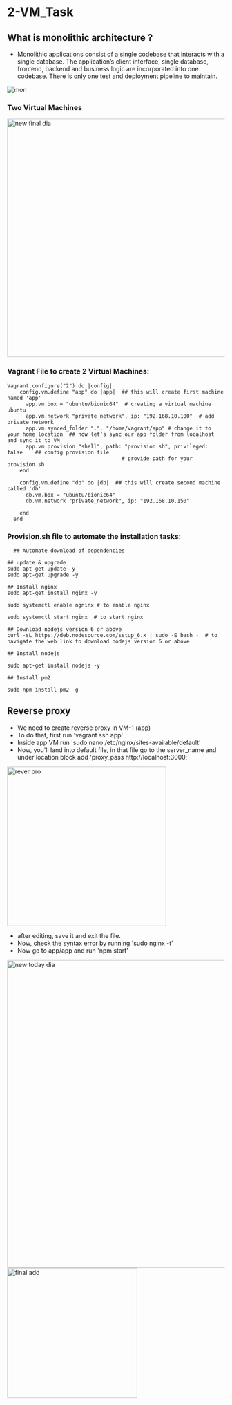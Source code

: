 # 2-VM_Task


## What is monolithic architecture ?
- Monolithic applications consist of a single codebase that interacts with a single database. The application’s client interface, single database, frontend, backend and business logic are incorporated into one codebase. There is only one test and deployment pipeline to maintain.


![mon](https://user-images.githubusercontent.com/110182832/184827812-339ebf9f-60c8-4a85-a15d-5ebbec3284ea.png)


### Two Virtual Machines

<img width="551" alt="new final dia" src="https://user-images.githubusercontent.com/110182832/184918495-92a490b8-1cda-4576-a46b-c06e68b42864.png">





### Vagrant File to create 2 Virtual Machines:
````
Vagrant.configure("2") do |config|
    config.vm.define "app" do |app|  ## this will create first machine named 'app'
      app.vm.box = "ubuntu/bionic64"  # creating a virtual machine ubuntu
      app.vm.network "private_network", ip: "192.168.10.100"  # add private network
      app.vm.synced_folder ".", "/home/vagrant/app" # change it to your home location  ## now let's sync our app folder from localhost and sync it to VM
      app.vm.provision "shell", path: "provision.sh", privileged: false    ## config provision file
                                     # provide path for your provision.sh 
    end
  
    config.vm.define "db" do |db|  ## this will create second machine called 'db'
      db.vm.box = "ubuntu/bionic64"
      db.vm.network "private_network", ip: "192.168.10.150"
      
    end
  end
````



### Provision.sh file to automate the installation tasks:

````  
  ## Automate download of dependencies

## update & upgrade
sudo apt-get update -y
sudo apt-get upgrade -y

## Install nginx
sudo apt-get install nginx -y

sudo systemctl enable ngninx # to enable nginx

sudo systemctl start nginx  # to start nginx

## Download nodejs version 6 or above
curl -sL https://deb.nodesource.com/setup_6.x | sudo -E bash -  # to navigate the web link to download nodejs version 6 or above

## Install nodejs

sudo apt-get install nodejs -y

## Install pm2

sudo npm install pm2 -g
````

## Reverse proxy
- We need to create reverse proxy in VM-1 (app)
- To do that, first run 'vagrant ssh app'
- Inside app VM run 'sudo nano /etc/nginx/sites-available/default'
- Now, you'll land into default file, in that file go to the server_name and under location block add 'proxy_pass http://localhost:3000;'


<img width="368" alt="rever pro" src="https://user-images.githubusercontent.com/110182832/184925072-e983257e-5b8b-4ff4-83a4-24ed078062db.png">

- after editing, save it and exit the file.
- Now, check the syntax error by running 'sudo nginx -t'
- Now go to app/app and run 'npm start'



<img width="712" alt="new today dia" src="https://user-images.githubusercontent.com/110182832/185105510-99e1b8b0-238e-40be-b1dc-0e18d5306d55.png">



<img width="301" alt="final add" src="https://user-images.githubusercontent.com/110182832/185172041-e6581e1f-2452-4cc3-afc1-6a534a2441eb.png">


